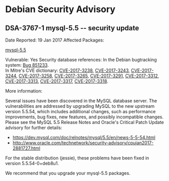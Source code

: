 
Debian Security Advisory
========================


DSA-3767-1 mysql-5.5 -- security update
---------------------------------------



Date Reported:
19 Jan 2017
Affected Packages:

[mysql-5.5](https://packages.debian.org/src:mysql-5.5)

Vulnerable:
Yes
Security database references:
In the Debian bugtracking system: [Bug 851233](https://bugs.debian.org/cgi-bin/bugreport.cgi?bug=851233).  
In Mitre's CVE dictionary: [CVE-2017-3238](https://security-tracker.debian.org/tracker/CVE-2017-3238), [CVE-2017-3243](https://security-tracker.debian.org/tracker/CVE-2017-3243), [CVE-2017-3244](https://security-tracker.debian.org/tracker/CVE-2017-3244), [CVE-2017-3258](https://security-tracker.debian.org/tracker/CVE-2017-3258), [CVE-2017-3265](https://security-tracker.debian.org/tracker/CVE-2017-3265), [CVE-2017-3291](https://security-tracker.debian.org/tracker/CVE-2017-3291), [CVE-2017-3312](https://security-tracker.debian.org/tracker/CVE-2017-3312), [CVE-2017-3313](https://security-tracker.debian.org/tracker/CVE-2017-3313), [CVE-2017-3317](https://security-tracker.debian.org/tracker/CVE-2017-3317), [CVE-2017-3318](https://security-tracker.debian.org/tracker/CVE-2017-3318).  

More information:

Several issues have been discovered in the MySQL database server. The
vulnerabilities are addressed by upgrading MySQL to the new upstream
version 5.5.54, which includes additional changes, such as performance
improvements, bug fixes, new features, and possibly incompatible
changes. Please see the MySQL 5.5 Release Notes and Oracle's Critical
Patch Update advisory for further details:


* <https://dev.mysql.com/doc/relnotes/mysql/5.5/en/news-5-5-54.html>
* <http://www.oracle.com/technetwork/security-advisory/cpujan2017-2881727.html>


For the stable distribution (jessie), these problems have been fixed in
version 5.5.54-0+deb8u1.


We recommend that you upgrade your mysql-5.5 packages.





